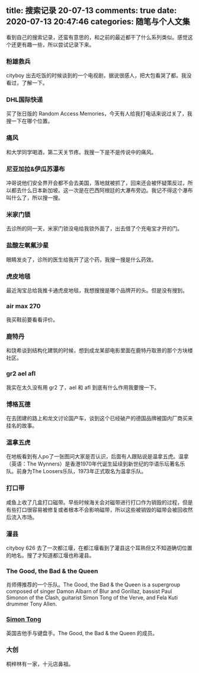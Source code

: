 title: 搜索记录 20-07-13
comments: true
date: 2020-07-13 20:47:46
categories: 随笔与个人文集
---
看到自己的搜索记录，还蛮有意思的，和之前的最近都干了什么系列类似。感觉这个还更有趣一些，所以尝试记录下来。

### 粉雄救兵

cityboy 出去吃饭的时候谈到的一个电视剧，据说很感人，把大包看哭了都。我没看过，了解一下。

### DHL国际快递

买了张日版的 Random Access Memories，今天有人给我打电话来说过关了，我搜一下在哪个位置。

### 痛风

和大学同学喝酒，第二天关节疼。我搜一下是不是传说中的痛风。

### 尼亚加拉&伊瓜苏瀑布

冲哥说他们安全界开会都不会去美国，落地就被抓了，回来还会被怀疑策反过，所以都去什么日本新加坡。这一次是在巴西阿根廷的大瀑布旁边。我记不得这个瀑布叫什么了，所以搜一搜。

### 米家门锁

去诊所的同一天，米家门锁没电给我锁外面了，出去借了个充电宝才开的门。

### 盐酸左氧氟沙星

眼睛发炎了，诊所的医生给我开了这个药，我搜一搜是什么药效。

### 虎皮地毯

最近淘宝总给我推卡通虎皮地毯，我想搜搜是哪个品牌开的头。但是没有搜到。

### air max 270

我买鞋前要看看评价。

### 鹿特丹

和饶希谈到结构化建筑的时候，想到成龙某部电影里面在鹿特丹取景的那个方块楼社区。

### gr2 ael afl

我实在太久没有用 gr2 了，ael 和 afl 到底有什么作用我要搜一下。

### 博格瓦德

在去团建的路上和龙文讨论国产车，谈到这个已经破产的德国品牌被国内厂商买来挂名的故事。

### 温拿五虎

在地板看到有人po了一张图问大家是否认识，后面有人跟贴说是温拿五虎。温拿（英语：The Wynners）是香港1970年代诞生延续到新世纪的华语乐坛著名乐队。前身为The Loosers乐队，1973年正式取名为温拿乐队。

### 打口带

咸鱼上收了几盒打口磁带。早些时候海关会对磁带进行打口作为销毁的过程，但是有些打口很容易被修复或者根本不会影响磁带，所以这些被销毁的磁带会被回收然后流入市场。

### 灌县

cityboy 626 去了一次都江堰，在都江堰看到了灌县这个耳熟但又不知道确切位置的地名。搜了才知道都江堰也称灌县。

### The Good, the Bad & the Queen

肖师傅推荐的一个乐队。The Good, the Bad & the Queen is a supergroup composed of singer Damon Albarn of Blur and Gorillaz, bassist Paul Simonon of the Clash, guitarist Simon Tong of the Verve, and Fela Kuti drummer Tony Allen.

### [Simon Tong](https://en.wikipedia.org/wiki/Simon_Tong)

英国吉他手与键盘手。The Good, the Bad & the Queen 的成员。

### 大创

桐梓林有一家，十元店鼻祖。